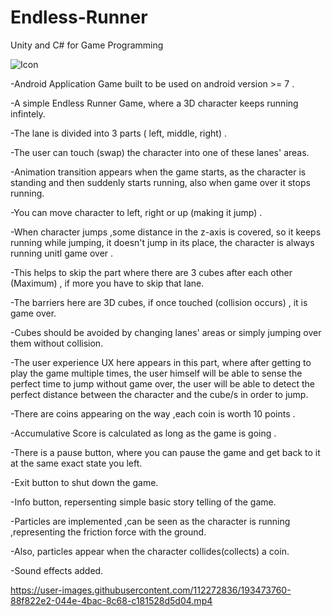# Endless-Runner
Unity and C# for Game Programming 

![Icon](https://user-images.githubusercontent.com/112272836/214951029-141f79e7-541e-44e6-9bcb-2a5dcca690f8.PNG)

-Android Application Game built to be used on android version >= 7 .

-A simple Endless Runner Game, where a 3D character keeps running infintely.

-The lane is divided into 3 parts ( left, middle, right) .

-The user can touch (swap) the character into one of these lanes' areas.

-Animation transition appears when the game starts, as the character is standing and then suddenly starts running, also when game over it stops running.

-You can move character to left, right or up (making it jump) .

-When character jumps ,some distance in the z-axis is covered, so it keeps running while jumping, it doesn't jump in its place, the character is always running unitl game over .

-This helps to skip the part where there are 3 cubes after each other (Maximum) , if more you have to skip that lane.

-The barriers here are 3D cubes, if once touched (collision occurs) , it is game over.

-Cubes should be avoided by changing lanes' areas or simply jumping over them without collision.

-The user experience UX here appears in this part, where after getting to play the game multiple times, the user himself will be able to sense the perfect time to jump without game over, the user will be able to detect the perfect distance between the character and the cube/s in order to jump.

-There are coins appearing on the way ,each coin is worth 10 points .

-Accumulative Score is calculated as long as the game is going .

-There is a pause button, where you can pause the game and get back to it at the same exact state you left.

-Exit button to shut down the game.

-Info button, repersenting simple basic story telling of the game.

-Particles are implemented ,can be seen as the character is running ,representing the friction force with the ground.

-Also, particles appear when the character collides(collects) a coin.

-Sound effects added.

https://user-images.githubusercontent.com/112272836/193473760-88f822e2-044e-4bac-8c68-c181528d5d04.mp4

